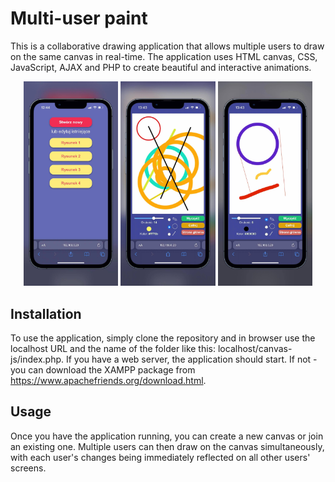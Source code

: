# Multi-user paint

This is a collaborative drawing application that allows multiple users to draw on the same canvas in real-time. The application uses HTML canvas, CSS, JavaScript, AJAX and PHP to create beautiful and interactive animations.

<p align="center">
<img src="/images/ss1.jpg" alt="ss1" width="30%"/>

<img src="/images/ss2.jpg" alt="ss2" width="30%"/>

<img src="/images/ss3.jpg" alt="ss3" width="30%"/>
</p>


## Installation
To use the application, simply clone the repository and in browser use the localhost URL and the name of the folder like this: localhost/canvas-js/index.php. If you have a web server, the application should start. If not - you can download the XAMPP package from https://www.apachefriends.org/download.html.

## Usage
Once you have the application running, you can create a new canvas or join an existing one. Multiple users can then draw on the canvas simultaneously, with each user's changes being immediately reflected on all other users' screens.

